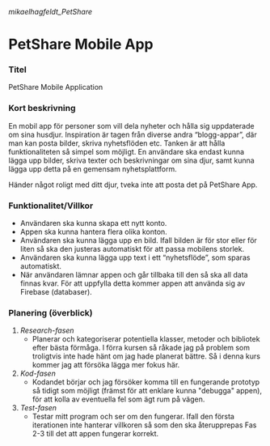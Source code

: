 *mikaelhagfeldt_PetShare*

# PetShare Mobile App

### Titel
PetShare Mobile Application

### Kort beskrivning

En mobil app för personer som vill dela nyheter och hålla sig uppdaterade om sina husdjur. Inspiration är tagen från diverse andra “blogg-appar”, där man kan posta bilder, skriva nyhetsflöden etc. Tanken är att hålla funktionaliteten så simpel som möjligt. En användare ska endast kunna lägga upp bilder, skriva texter och beskrivningar om sina djur, samt kunna lägga upp detta på en gemensam nyhetsplattform.

Händer något roligt med ditt djur, tveka inte att posta det på PetShare App.

### Funktionalitet/Villkor
* Användaren ska kunna skapa ett nytt konto. 
* Appen ska kunna hantera flera olika konton.
* Användaren ska kunna lägga upp en bild. Ifall bilden är för stor eller för liten så ska den justeras automatiskt för att passa mobilens storlek. 
* Användaren ska kunna lägga upp text i ett “nyhetsflöde”, som sparas automatiskt.
* När användaren lämnar appen och går tillbaka till den så ska all data finnas kvar. För att uppfylla detta kommer appen att använda sig av Firebase (databaser). 

### Planering (överblick)
1. *Research-fasen*
   * Planerar och kategoriserar potentiella klasser, metoder och bibliotek efter bästa förmåga. I förra kursen så råkade jag på problem som troligtvis inte hade hänt om jag hade planerat bättre. Så i denna kurs kommer jag att försöka lägga mer fokus här. 
2. *Kod-fasen*
   * Kodandet börjar och jag försöker komma till en fungerande prototyp så tidigt som möjligt (främst för att enklare kunna "debugga" appen), för att kolla av eventuella fel som ägt rum på vägen.
3. *Test-fasen*
    * Testar mitt program och ser om den fungerar. Ifall den första iterationen inte hanterar villkoren så som den ska återupprepas Fas 2-3 till det att appen fungerar korrekt. 

